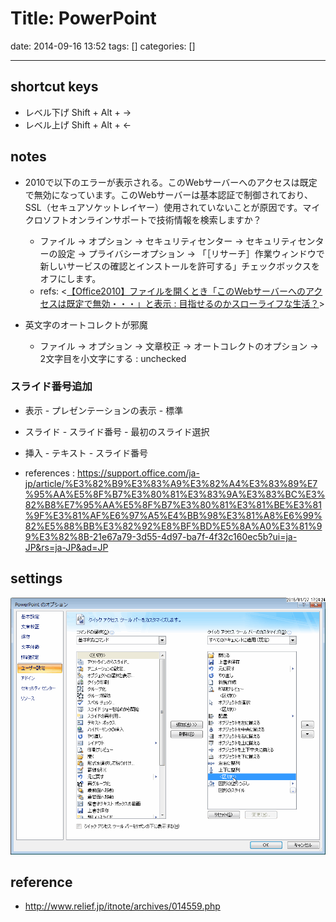 # Title: PowerPoint

date: 2014-09-16 13:52
tags: []
categories: []

---

## shortcut keys

* レベル下げ
		Shift + Alt + →
* レベル上げ
		Shift + Alt + ←

## notes

* 2010で以下のエラーが表示される。このWebサーバーへのアクセスは既定で無効になっています。このWebサーバーは基本認証で制御されており、SSL（セキュアソケットレイヤー）使用されていないことが原因です。マイクロソフトオンラインサポートで技術情報を検索しますか？
	* ファイル -> オプション -> セキュリティセンター -> セキュリティセンターの設定 -> プライバシーオプション -> 「［リサーチ］作業ウィンドウで新しいサービスの確認とインストールを許可する」チェックボックスをオフにします。
	* refs: <[【Office2010】ファイルを開くとき「このWebサーバーへのアクセスは既定で無効・・・」と表示 : 目指せるのかスローライフな生活？](http://okirakurak.exblog.jp/14291012)>

* 英文字のオートコレクトが邪魔
	* ファイル -> オプション -> 文章校正 -> オートコレクトのオプション -> 2文字目を小文字にする : unchecked

### スライド番号追加

* 表示 - プレゼンテーションの表示 - 標準
* スライド - スライド番号 - 最初のスライド選択
* 挿入 - テキスト - スライド番号

* references : <https://support.office.com/ja-jp/article/%E3%82%B9%E3%83%A9%E3%82%A4%E3%83%89%E7%95%AA%E5%8F%B7%E3%80%81%E3%83%9A%E3%83%BC%E3%82%B8%E7%95%AA%E5%8F%B7%E3%80%81%E3%81%BE%E3%81%9F%E3%81%AF%E6%97%A5%E4%BB%98%E3%81%A8%E6%99%82%E5%88%BB%E3%82%92%E8%BF%BD%E5%8A%A0%E3%81%99%E3%82%8B-21e67a79-3d55-4d97-ba7f-4f32c160ec5b?ui=ja-JP&rs=ja-JP&ad=JP>

## settings

![クイックアクセスツールバー](./images/20150127_172424_WinShot.png)

## reference

* <http://www.relief.jp/itnote/archives/014559.php>


